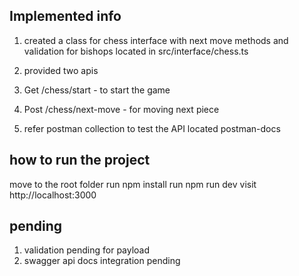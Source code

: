 ## Implemented info
1. created a class for chess interface with next move methods and validation for bishops located in src/interface/chess.ts
2. provided two apis 

1. Get   /chess/start     - to start the game 
2. Post  /chess/next-move - for moving next piece 

3. refer postman collection to test the API located postman-docs

## how to run the project 

 move to the root folder 
 run npm install
 run npm run dev 
 visit http://localhost:3000


## pending 
1. validation pending for payload
2. swagger api docs integration pending 

